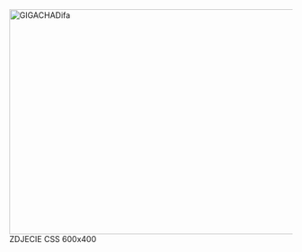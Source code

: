 <html lang="en">
<head>
    <meta charset="UTF-8">
    <meta http-equiv="X-UA-Compatible" content="IE=edge">
    <meta name="viewport" content="width=device-width, initial-scale=1.0">
    <link rel="stylesheet" href="https://cdn.jsdelivr.net/npm/bootstrap@5.1.3/dist/css/bootstrap.min.css">
    <link rel="stylesheet" href="style.css">
</head>

<body>

<div class="gallery">
  <a target="_blank" href="gigachad.jpg">
    <img src="https://i.kym-cdn.com/entries/icons/original/000/026/152/gigachad.jpg" alt="GIGACHADifa" width="600" height="400">
  </a>
  <div class="desc">ZDJECIE CSS 600x400</div>
</div>
</body>
</html>

